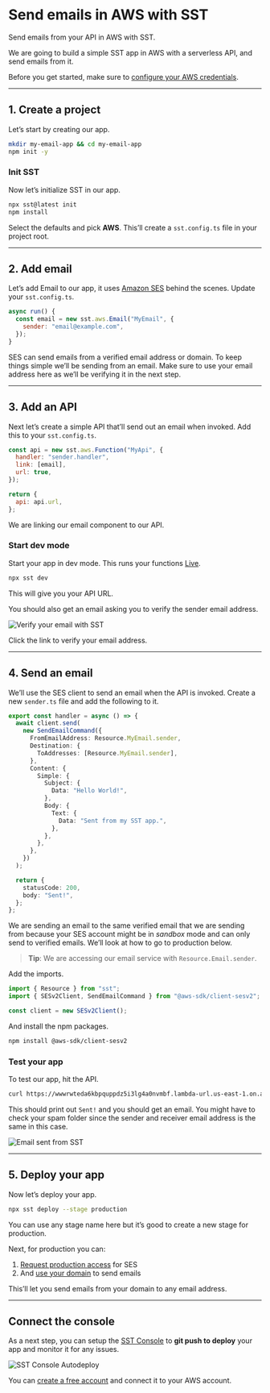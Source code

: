 # Send emails in AWS with SST

Send emails from your API in AWS with SST.

We are going to build a simple SST app in AWS with a serverless API, and send emails from it.

Before you get started, make sure to [configure your AWS credentials](/docs/iam-credentials#credentials).

---

## 1. Create a project

Let’s start by creating our app.

```bash
mkdir my-email-app && cd my-email-app
npm init -y
```

### Init SST

Now let’s initialize SST in our app.

```bash
npx sst@latest init
npm install
```

Select the defaults and pick **AWS**. This’ll create a `sst.config.ts` file in your project root.

---

## 2. Add email

Let’s add Email to our app, it uses [Amazon SES](https://aws.amazon.com/ses/) behind the scenes. Update your `sst.config.ts`.

```javascript
async run() {
  const email = new sst.aws.Email("MyEmail", {
    sender: "email@example.com",
  });
}
```

SES can send emails from a verified email address or domain. To keep things simple we’ll be sending from an email. Make sure to use your email address here as we’ll be verifying it in the next step.

---

## 3. Add an API

Next let’s create a simple API that’ll send out an email when invoked. Add this to your `sst.config.ts`.

```javascript
const api = new sst.aws.Function("MyApi", {
  handler: "sender.handler",
  link: [email],
  url: true,
});

return {
  api: api.url,
};
```

We are linking our email component to our API.

### Start dev mode

Start your app in dev mode. This runs your functions [Live](/docs/live/).

```bash
npx sst dev
```

This will give you your API URL.

You should also get an email asking you to verify the sender email address.

![Verify your email with SST](/_astro/verify-your-email-with-sst.D4eClUNb_Z20GGsu.webp)

Click the link to verify your email address.

---

## 4. Send an email

We’ll use the SES client to send an email when the API is invoked. Create a new `sender.ts` file and add the following to it.

```typescript
export const handler = async () => {
  await client.send(
    new SendEmailCommand({
      FromEmailAddress: Resource.MyEmail.sender,
      Destination: {
        ToAddresses: [Resource.MyEmail.sender],
      },
      Content: {
        Simple: {
          Subject: {
            Data: "Hello World!",
          },
          Body: {
            Text: {
              Data: "Sent from my SST app.",
            },
          },
        },
      },
    })
  );

  return {
    statusCode: 200,
    body: "Sent!",
  };
};
```

We are sending an email to the same verified email that we are sending from because your SES account might be in *sandbox* mode and can only send to verified emails. We’ll look at how to go to production below.

> **Tip**: We are accessing our email service with `Resource.Email.sender`.

Add the imports.

```typescript
import { Resource } from "sst";
import { SESv2Client, SendEmailCommand } from "@aws-sdk/client-sesv2";

const client = new SESv2Client();
```

And install the npm packages.

```bash
npm install @aws-sdk/client-sesv2
```

### Test your app

To test our app, hit the API.

```bash
curl https://wwwrwteda6kbpquppdz5i3lg4a0nvmbf.lambda-url.us-east-1.on.aws
```

This should print out `Sent!` and you should get an email. You might have to check your spam folder since the sender and receiver email address is the same in this case.

![Email sent from SST](/_astro/email-sent-from-sst.CHwVtr_T_1BJW3O.webp)

---

## 5. Deploy your app

Now let’s deploy your app.

```bash
npx sst deploy --stage production
```

You can use any stage name here but it’s good to create a new stage for production.

Next, for production you can:
1. [Request production access](https://docs.aws.amazon.com/ses/latest/dg/request-production-access.html) for SES
2. And [use your domain](https://docs.aws.amazon.com/ses/latest/dg/request-production-access.html) to send emails

This’ll let you send emails from your domain to any email address.

---

## Connect the console

As a next step, you can setup the [SST Console](/docs/console/) to **git push to deploy** your app and monitor it for any issues.

![SST Console Autodeploy](/_astro/sst-console-autodeploy.DTgdy-D4_Z1dQNdJ.webp)

You can [create a free account](https://console.sst.dev) and connect it to your AWS account.
